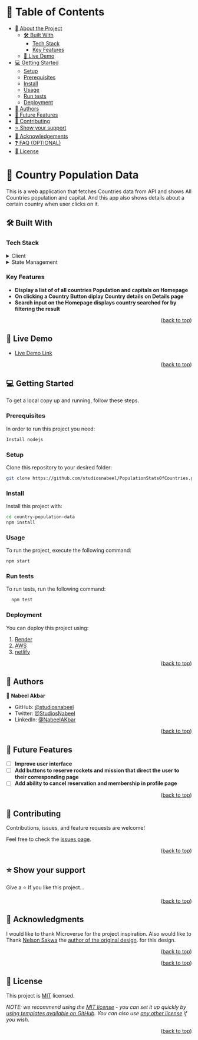 <a name="readme-top"></a>

<!-- TABLE OF CONTENTS -->

# 📗 Table of Contents

- [📖 About the Project](#about-project)
  - [🛠 Built With](#built-with)
    - [Tech Stack](#tech-stack)
    - [Key Features](#key-features)
  - [🚀 Live Demo](#live-demo)
- [💻 Getting Started](#getting-started)
  - [Setup](#setup)
  - [Prerequisites](#prerequisites)
  - [Install](#install)
  - [Usage](#usage)
  - [Run tests](#run-tests)
  - [Deployment](#triangular_flag_on_post-deployment)
- [👥 Authors](#authors)
- [🔭 Future Features](#future-features)
- [🤝 Contributing](#contributing)
- [⭐️ Show your support](#support)
- [🙏 Acknowledgements](#acknowledgements)
- [❓ FAQ (OPTIONAL)](#faq)
- [📝 License](#license)

<!-- PROJECT DESCRIPTION -->

# 📖 Country Population Data <a name="about-project"></a>

This is a web application that fetches Countries data from API and shows All Countries population and capital. And this app also shows details about a certain country when user clicks on it.

<!-- **[your_project__name]** is a... -->

## 🛠 Built With <a name="built-with"></a>

### Tech Stack <a name="tech-stack"></a>

<!-- > Describe the tech stack and include only the relevant sections that apply to your project. -->

<details>
  <summary>Client</summary>
  <ul>
    <li><a href="https://reactjs.org/">React.js</a></li>
  </ul>
</details>

<details>
  <summary>State Management</summary>
  <ul>
    <li><a href="https://redux.js.org/">Redux</a></li>
  </ul>
</details>

<!-- Features -->

### Key Features <a name="key-features"></a>

<!-- > Describe between 1-3 key features of the application. -->

- **Display a list of of all countries Population and capitals on Homepage**
- **On clicking a Country Button diplay Country details on Details page**
- **Search input on the Homepage displays country searched for by filtering the result**

<p align="right">(<a href="#readme-top">back to top</a>)</p>

<!-- LIVE DEMO -->

## 🚀 Live Demo <a name="live-demo"></a>

<!-- > Add a link to your deployed project. -->

- [Live Demo Link]()

<p align="right">(<a href="#readme-top">back to top</a>)</p>

<!-- GETTING STARTED -->

## 💻 Getting Started <a name="getting-started"></a>

<!-- > Describe how a new developer could make use of your project. -->

To get a local copy up and running, follow these steps.

### Prerequisites

In order to run this project you need:

```sh
Install nodejs
```

### Setup

Clone this repository to your desired folder:

```sh
git clone https://github.com/studiosnabeel/PopulationStats0fCountries.git
```

### Install

Install this project with:

```sh
cd country-population-data
npm install
```

### Usage

To run the project, execute the following command:

```sh
npm start
```

### Run tests

To run tests, run the following command:

```sh
  npm test
```

### Deployment

You can deploy this project using:

1. [Render](https://render.com/)
2. [AWS](https://aws.amazon.com/getting-started/hands-on/build-react-app-amplify-graphql/)
3. [netlify](https://www.netlify.com/blog/2016/09/29/a-step-by-step-guide-deploying-on-netlify/)

<p align="right">(<a href="#readme-top">back to top</a>)</p>

<!-- AUTHORS -->

## 👥 Authors <a name="authors"></a>

<!-- > Mention all of the collaborators of this project. -->

👤 **Nabeel Akbar**

- GitHub: [@studiosnabeel](https://github.com/studiosnabeel)
- Twitter: [@StudiosNabeel](https://twitter.com/StudiosNabeel)
- LinkedIn: [@NabeelAKbar](https://www.linkedin.com/in/nabeel-akbar-7a474924a/)

<p align="right">(<a href="#readme-top">back to top</a>)</p>

<!-- FUTURE FEATURES -->

## 🔭 Future Features <a name="future-features"></a>

<!-- > Describe 1 - 3 features you will add to the project. -->

- [ ] **Improve user interface**
- [ ] **Add buttons to reserve rockets and mission that direct the user to their corresponding page**
- [ ] **Add ability to cancel reservation and membership in profile page**

<p align="right">(<a href="#readme-top">back to top</a>)</p>

<!-- CONTRIBUTING -->

## 🤝 Contributing <a name="contributing"></a>

Contributions, issues, and feature requests are welcome!

Feel free to check the [issues page](https://github.com/studiosnabeel/PopulationStats0fCountries/issues).

<p align="right">(<a href="#readme-top">back to top</a>)</p>

<!-- SUPPORT -->

## ⭐️ Show your support <a name="support"></a>

<!-- > Write a message to encourage readers to support your project -->

Give a ⭐️ If you like this project...

<p align="right">(<a href="#readme-top">back to top</a>)</p>

<!-- ACKNOWLEDGEMENTS -->

## 🙏 Acknowledgments <a name="acknowledgements"></a>

<!-- > Give credit to everyone who inspired your codebase. -->

I would like to thank Microverse for the project inspiration. Also would like to Thank [Nelson Sakwa](https://www.behance.net/sakwadesignstudio) the [author of the original design](<https://www.behance.net/gallery/31579789/Ballhead-App-(Free-PSDs)>). for this design.

<p align="right">(<a href="#readme-top">back to top</a>)</p>

<!-- FAQ (optional) -->

<p align="right">(<a href="#readme-top">back to top</a>)</p>

<!-- LICENSE -->

## 📝 License <a name="license"></a>

This project is [MIT](./LICENSE) licensed.

_NOTE: we recommend using the [MIT license](https://choosealicense.com/licenses/mit/) - you can set it up quickly by [using templates available on GitHub](https://docs.github.com/en/communities/setting-up-your-project-for-healthy-contributions/adding-a-license-to-a-repository). You can also use [any other license](https://choosealicense.com/licenses/) if you wish._

<p align="right">(<a href="#readme-top">back to top</a>)</p>
